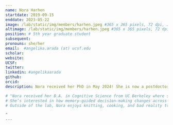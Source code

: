 ```yaml
---
name: Nora Harhen
startdate: 2019-09-15
enddate: 2023-05-22
image: /lab/static/img/members/harhen.jpeg #365 x 365 pixels, 72 dpi, JPG
altimage: /lab/static/img/members/harhen.jpeg #365 x 365 pixels, 72 dpi, JPG
position: # 5th year graduate student
subsequent:
pronouns: she/her
email:  #angelika.arada (at) ucsf.edu
scholar:
website:
UCSF:
twitter:
linkedin: #angelikaarada
github:
orcid:
description: Nora received her PhD in May 2024! She is now a postdoctoral researcher working with [Prof. Catherine Hartley](https://www.hartleylab.org/) at New York University.

# "Nora received her B.A. in Cognitive Science from UC Berkeley where she researched learning and decision-making with Anne Collins. After graduating, she worked with Marina Bedny at Johns Hopkins examining neuroplasticity in blind individuals. 
# She’s interested in how memory-guided decision-making changes across development and how early life experiences influence individuals’ susceptibility for substance use disorders, anxiety, and depression later in life. 
# Outside of the lab, Nora enjoys knitting, cooking, and bad reality tv."

"
---
```

